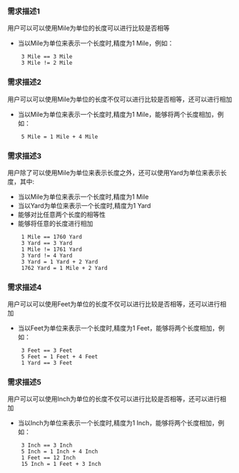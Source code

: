 ### 需求描述1
用户可以可以使用Mile为单位的长度可以进行比较是否相等

- 当以Mile为单位来表示一个长度时,精度为1 Mile，例如：
  ```
   3 Mile == 3 Mile
   3 Mile != 2 Mile
  ```

### 需求描述2
用户可以可以使用Mile为单位的长度不仅可以进行比较是否相等，还可以进行相加

- 当以Mile为单位来表示一个长度时,精度为1 Mile，能够将两个长度相加，例如：
  ```
   5 Mile = 1 Mile + 4 Mile
  ```

### 需求描述3
用户除了可以使用Mile为单位来表示长度之外，还可以使用Yard为单位来表示长度，其中:

- 当以Mile为单位来表示一个长度时,精度为1 Mile
- 当以Yard为单位来表示一个长度时,精度为1 Yard
- 能够对比任意两个长度的相等性
- 能够将任意的长度进行相加
  ```
   1 Mile == 1760 Yard
   3 Yard == 3 Yard
   1 Mile != 1761 Yard
   3 Yard != 4 Yard
   3 Yard = 1 Yard + 2 Yard
   1762 Yard = 1 Mile + 2 Yard
  ```

### 需求描述4
用户可以可以使用Feet为单位的长度不仅可以进行比较是否相等，还可以进行相加

- 当以Feet为单位来表示一个长度时,精度为1 Feet，能够将两个长度相加，例如：
  ```
   3 Feet == 3 Feet
   5 Feet = 1 Feet + 4 Feet
   1 Yard == 3 Feet
  ```

### 需求描述5
用户可以可以使用Inch为单位的长度不仅可以进行比较是否相等，还可以进行相加

- 当以Inch为单位来表示一个长度时,精度为1 Inch，能够将两个长度相加，例如：
  ```
   3 Inch == 3 Inch
   5 Inch = 1 Inch + 4 Inch
   1 Feet == 12 Inch
   15 Inch = 1 Feet + 3 Inch
  ```